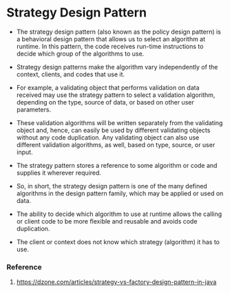 # Strategy Design Pattern

* The strategy design pattern (also known as the policy design pattern) is a behavioral design pattern that allows us to
select an algorithm at runtime. In this pattern, the code receives run-time instructions to decide which group of the algorithms to use.

* Strategy design patterns make the algorithm vary independently of the context, clients, and codes that use it.

* For example, a validating object that performs validation on data received may use the strategy pattern to select a
validation algorithm, depending on the type, source of data, or based on other user parameters.

* These validation algorithms will be written separately from the validating object and, hence, can easily be used by
different validating objects without any code duplication. Any validating object can also use different validation algorithms,
as well, based on type, source, or user input.

* The strategy pattern stores a reference to some algorithm or code and supplies it wherever required.

* So, in short, the strategy design pattern is one of the many defined algorithms in the design pattern family,
which may be applied or used on data.

* The ability to decide which algorithm to use at runtime allows the calling or client code to be more flexible
and reusable and avoids code duplication.

* The client or context does not know which strategy (algorithm) it has to use.

### Reference

1. https://dzone.com/articles/strategy-vs-factory-design-pattern-in-java